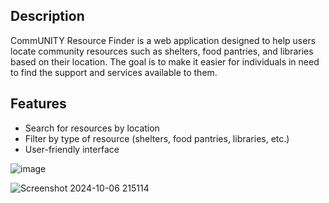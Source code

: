 ## Description
CommUNITY Resource Finder is a web application designed to help users locate community resources such as shelters, food pantries, and libraries based on their location. The goal is to make it easier for individuals in need to find the support and services available to them.

## Features
- Search for resources by location
- Filter by type of resource (shelters, food pantries, libraries, etc.)
- User-friendly interface

![image](https://github.com/user-attachments/assets/393074b2-67df-4f93-b32d-ac4c2777c90e)

![Screenshot 2024-10-06 215114](https://github.com/user-attachments/assets/a4071a6f-83c0-44ed-9f1a-3e360d1e2333)
